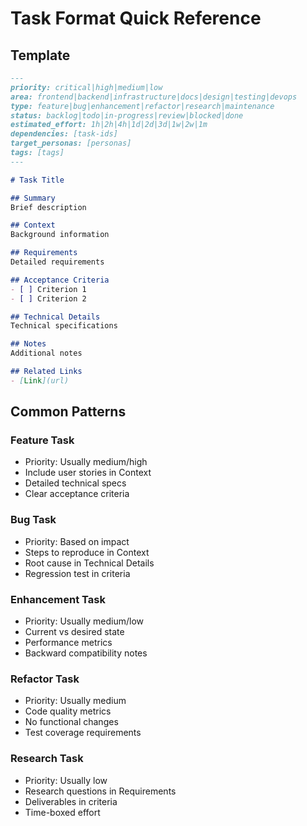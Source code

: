 # Task Format Quick Reference

## Template

```markdown
---
priority: critical|high|medium|low
area: frontend|backend|infrastructure|docs|design|testing|devops
type: feature|bug|enhancement|refactor|research|maintenance
status: backlog|todo|in-progress|review|blocked|done
estimated_effort: 1h|2h|4h|1d|2d|3d|1w|2w|1m
dependencies: [task-ids]
target_personas: [personas]
tags: [tags]
---

# Task Title

## Summary
Brief description

## Context
Background information

## Requirements
Detailed requirements

## Acceptance Criteria
- [ ] Criterion 1
- [ ] Criterion 2

## Technical Details
Technical specifications

## Notes
Additional notes

## Related Links
- [Link](url)
```

## Common Patterns

### Feature Task
- Priority: Usually medium/high
- Include user stories in Context
- Detailed technical specs
- Clear acceptance criteria

### Bug Task
- Priority: Based on impact
- Steps to reproduce in Context
- Root cause in Technical Details
- Regression test in criteria

### Enhancement Task
- Priority: Usually medium/low
- Current vs desired state
- Performance metrics
- Backward compatibility notes

### Refactor Task
- Priority: Usually medium
- Code quality metrics
- No functional changes
- Test coverage requirements

### Research Task
- Priority: Usually low
- Research questions in Requirements
- Deliverables in criteria
- Time-boxed effort